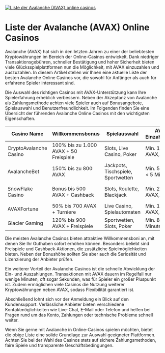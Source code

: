 [![Liste der Avalanche (AVAX) online casinos](https://123-caf.pages.dev/gitsignup.png)](https://vrmoo.ru/Bt82HjjY)

<h1>Liste der Avalanche (AVAX) Online Casinos</h1> <p>Avalanche (AVAX) hat sich in den letzten Jahren zu einer der beliebtesten Kryptowährungen im Bereich der Online-Casinos entwickelt. Dank niedriger Transaktionsgebühren, schneller Bestätigung und hoher Sicherheit bieten viele Glücksspielplattformen nun die Möglichkeit, mit AVAX einzuzahlen und auszuzahlen. In diesem Artikel stellen wir Ihnen eine aktuelle Liste der besten Avalanche Online Casinos vor, die sowohl für Anfänger als auch für erfahrene Spieler interessant sind.</p>  <p>Die Auswahl des richtigen Casinos mit AVAX-Unterstützung kann Ihre Spielerfahrung erheblich verbessern. Neben der Akzeptanz von Avalanche als Zahlungsmethode achten viele Spieler auch auf Bonusangebote, Spielauswahl und Benutzerfreundlichkeit. Im Folgenden finden Sie eine Übersicht der führenden Avalanche Online Casinos mit den wichtigsten Eigenschaften.</p>  <table>   <thead>     <tr>       <th>Casino Name</th>       <th>Willkommensbonus</th>       <th>Spielauswahl</th>       <th>AVAX Einzahlungen</th>       <th>Kundensupport</th>     </tr>   </thead>   <tbody>     <tr>       <td>CryptoAvalanche Casino</td>       <td>100% bis zu 1.000 AVAX + 50 Freispiele</td>       <td>Slots, Live Casino, Poker</td>       <td>Min. 10 AVAX, Sofort</td>       <td>24/7 Live-Chat & E-Mail</td>     </tr>     <tr>       <td>AvalancheBet</td>       <td>150% bis zu 800 AVAX</td>       <td>Jackpots, Tischspiele, Sportwetten</td>       <td>Min. 5 AVAX, < 5 Min.</td>       <td>FAQ & Support-Ticket</td>     </tr>     <tr>       <td>SnowFlake Casino</td>       <td>Bonus bis 500 AVAX + Cashback</td>       <td>Slots, Roulette, Blackjack</td>       <td>Min. 20 AVAX, Schnell</td>       <td>Live-Chat täglich 10-22 Uhr</td>     </tr>     <tr>       <td>AVAXFortune</td>       <td>50% bis 700 AVAX + Turniere</td>       <td>Live Casino, Spielautomaten</td>       <td>Min. 15 AVAX, Instant</td>       <td>E-Mail & Chat</td>     </tr>     <tr>       <td>Glacier Gaming</td>       <td>120% bis 900 AVAX + Freispiele</td>       <td>Sportwetten, Slots, Poker</td>       <td>Min. 8 AVAX, Minuten</td>       <td>24/7 Support</td>     </tr>   </tbody> </table>  <p>Die meisten Avalanche Casinos bieten attraktive Willkommensboni an, mit denen Sie Ihr Guthaben sofort erhöhen können. Besonders beliebt sind Freispiele und Cashback-Aktionen, die zusätzliche Spielmöglichkeiten bieten. Neben der Bonushöhe sollten Sie aber auch die Seriosität und Lizenzierung der Anbieter prüfen.</p>  <p>Ein weiterer Vorteil der Avalanche Casinos ist die schnelle Abwicklung der Ein- und Auszahlungen. Transaktionen mit AVAX dauern im Regelfall nur wenige Minuten, oft sogar Sekunden, was für Spieler ein großer Pluspunkt ist. Zudem ermöglichen viele Casinos die Nutzung weiterer Kryptowährungen neben AVAX, sodass Flexibilität garantiert ist.</p>  <p>Abschließend lohnt sich vor der Anmeldung ein Blick auf den Kundensupport. Verlässliche Anbieter bieten verschiedene Kontaktmöglichkeiten wie Live-Chat, E-Mail oder Telefon und helfen bei Fragen rund um das Konto, Zahlungen oder technische Probleme schnell weiter.</p>  <p>Wenn Sie gerne mit Avalanche in Online-Casinos spielen möchten, bietet die obige Liste eine solide Grundlage zur Auswahl geeigneter Plattformen. Achten Sie bei der Wahl des Casinos stets auf sichere Zahlungsmethoden, faire Spiele und transparente Geschäftsbedingungen.</p>